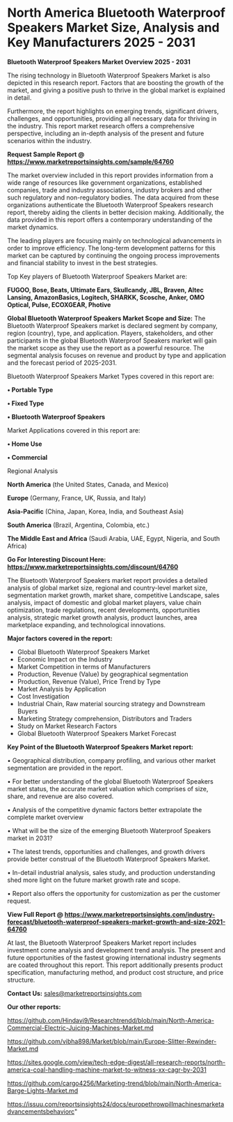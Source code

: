 # North America Bluetooth Waterproof Speakers Market Size, Analysis and Key Manufacturers 2025 - 2031

<Strong> Bluetooth Waterproof Speakers Market Overview 2025 - 2031</strong>

The rising technology in Bluetooth Waterproof Speakers Market is also depicted in this research report. Factors that are boosting the growth of the market, and giving a positive push to thrive in the global market is explained in detail.

Furthermore, the report highlights on emerging trends, significant drivers, challenges, and opportunities, providing all necessary data for thriving in the industry. This report market research offers a comprehensive perspective, including an in-depth analysis of the present and future scenarios within the industry.

<strong>Request Sample Report @ <a href=https://www.marketreportsinsights.com/sample/64760>https://www.marketreportsinsights.com/sample/64760</a></strong>

The market overview included in this report provides information from a wide range of resources like government organizations, established companies, trade and industry associations, industry brokers and other such regulatory and non-regulatory bodies. The data acquired from these organizations authenticate the Bluetooth Waterproof Speakers research report, thereby aiding the clients in better decision making. Additionally, the data provided in this report offers a contemporary understanding of the market dynamics.

The leading players are focusing mainly on technological advancements in order to improve efficiency. The long-term development patterns for this market can be captured by continuing the ongoing process improvements and financial stability to invest in the best strategies.

Top Key players of Bluetooth Waterproof Speakers Market are:

<strong>FUGOO, Bose, Beats, Ultimate Ears, Skullcandy, JBL, Braven, Altec Lansing, AmazonBasics, Logitech, SHARKK, Scosche, Anker, OMO Optical, Pulse, ECOXGEAR, Photive</strong>

<strong><b>Global Bluetooth Waterproof Speakers Market Scope and Size:</b></strong>
The Bluetooth Waterproof Speakers market is declared segment by company, region (country), type, and application. Players, stakeholders, and other participants in the global Bluetooth Waterproof Speakers market will gain the market scope as they use the report as a powerful resource. The segmental analysis focuses on revenue and product by type and application and the forecast period of 2025-2031.

Bluetooth Waterproof Speakers Market Types covered in this report are:

<strong>• Portable Type

• Fixed Type

• Bluetooth Waterproof Speakers</strong>

Market Applications covered in this report are:

<strong>• Home Use

• Commercial</strong> 

Regional Analysis

<strong>North America</strong> (the United States, Canada, and Mexico)

<strong>Europe</strong> (Germany, France, UK, Russia, and Italy)

<strong>Asia-Pacific</strong> (China, Japan, Korea, India, and Southeast Asia)

<strong>South America</strong> (Brazil, Argentina, Colombia, etc.)

<strong>The Middle East and Africa</strong> (Saudi Arabia, UAE, Egypt, Nigeria, and South Africa)

<strong>Go For Interesting Discount Here: <a href=https://www.marketreportsinsights.com/discount/64760>https://www.marketreportsinsights.com/discount/64760</a></strong>

The Bluetooth Waterproof Speakers market report provides a detailed analysis of global market size, regional and country-level market size, segmentation market growth, market share, competitive Landscape, sales analysis, impact of domestic and global market players, value chain optimization, trade regulations, recent developments, opportunities analysis, strategic market growth analysis, product launches, area marketplace expanding, and technological innovations.

<strong><b>Major factors covered in the report:</b></strong>
<ul>
  <li>Global Bluetooth Waterproof Speakers Market </li>
  <li>Economic Impact on the Industry</li>
  <li>Market Competition in terms of Manufacturers</li>
  <li>Production, Revenue (Value) by geographical segmentation</li>
  <li>Production, Revenue (Value), Price Trend by Type</li>
  <li>Market Analysis by Application</li>
  <li>Cost Investigation</li>
  <li>Industrial Chain, Raw material sourcing strategy and Downstream Buyers</li>
  <li>Marketing Strategy comprehension, Distributors and Traders</li>
  <li>Study on Market Research Factors</li>
  <li>Global Bluetooth Waterproof Speakers Market Forecast</li>
</ul>

<strong><b>Key Point of the Bluetooth Waterproof Speakers Market report:</b></strong>

• Geographical distribution, company profiling, and various other market segmentation are provided in the report.

• For better understanding of the global Bluetooth Waterproof Speakers market status, the accurate market valuation which comprises of size, share, and revenue are also covered.

• Analysis of the competitive dynamic factors better extrapolate the complete market overview

• What will be the size of the emerging Bluetooth Waterproof Speakers market in 2031?

• The latest trends, opportunities and challenges, and growth drivers provide better construal of the Bluetooth Waterproof Speakers Market.

• In-detail industrial analysis, sales study, and production understanding shed more light on the future market growth rate and scope.

• Report also offers the opportunity for customization as per the customer request.

<strong><b>View Full Report @ <a href=https://www.marketreportsinsights.com/industry-forecast/bluetooth-waterproof-speakers-market-growth-and-size-2021-64760>https://www.marketreportsinsights.com/industry-forecast/bluetooth-waterproof-speakers-market-growth-and-size-2021-64760</a></b></strong>


At last, the Bluetooth Waterproof Speakers Market report includes investment come analysis and development trend analysis. The present and future opportunities of the fastest growing international industry segments are coated throughout this report. This report additionally presents product specification, manufacturing method, and product cost structure, and price structure.

<strong>Contact Us:</strong>
sales@marketreportsinsights.com

<strong>Our other reports:</strong>

<a href=https://github.com/Hindavi9/Researchtrendd/blob/main/North-America-Commercial-Electric-Juicing-Machines-Market.md>https://github.com/Hindavi9/Researchtrendd/blob/main/North-America-Commercial-Electric-Juicing-Machines-Market.md</a>

<a href=https://github.com/vibha898/Market/blob/main/Europe-Slitter-Rewinder-Market.md>https://github.com/vibha898/Market/blob/main/Europe-Slitter-Rewinder-Market.md</a>

<a href=https://sites.google.com/view/tech-edge-digest/all-research-reports/north-america-coal-handling-machine-market-to-witness-xx-cagr-by-2031>https://sites.google.com/view/tech-edge-digest/all-research-reports/north-america-coal-handling-machine-market-to-witness-xx-cagr-by-2031</a>

<a href=https://github.com/cargo4256/Marketing-trend/blob/main/North-America-Barge-Lights-Market.md>https://github.com/cargo4256/Marketing-trend/blob/main/North-America-Barge-Lights-Market.md</a>

<a href=https://issuu.com/reportsinsights24/docs/europethrowpillmachinesmarketadvancementsbehaviorc>https://issuu.com/reportsinsights24/docs/europethrowpillmachinesmarketadvancementsbehaviorc</a>"
